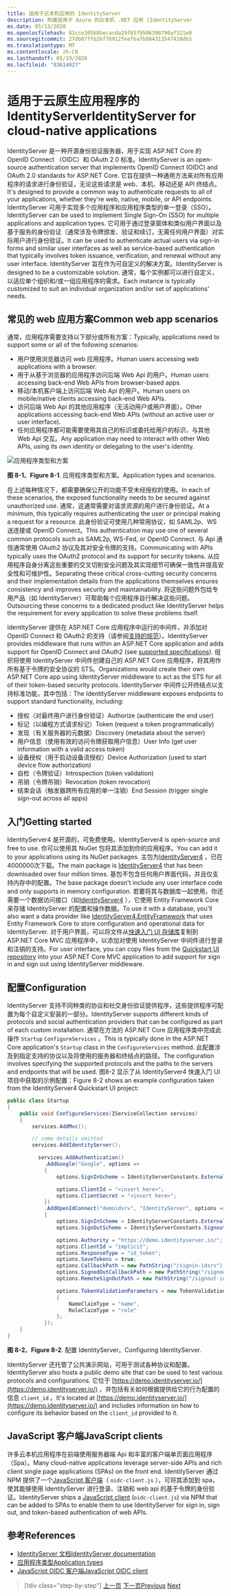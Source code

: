 ```yaml
---
title: 适用于云本机应用的 IdentityServer
description: 构建适用于 Azure 的云本机 .NET 应用 |IdentityServer
ms.date: 05/13/2020
ms.openlocfilehash: 81cce30568becacda29f65f9506398790af321e0
ms.sourcegitcommit: 27db07ffb26f76912feefba7b884313547410db5
ms.translationtype: MT
ms.contentlocale: zh-CN
ms.lasthandoff: 05/19/2020
ms.locfileid: "83614027"
---
```

# <a name="identityserver-for-cloud-native-applications"></a><span data-ttu-id="7c3fe-103">适用于云原生应用程序的 IdentityServer</span><span class="sxs-lookup"><span data-stu-id="7c3fe-103">IdentityServer for cloud-native applications</span></span>

<span data-ttu-id="7c3fe-104">IdentityServer 是一种开源身份验证服务器，用于实现 ASP.NET Core 的 OpenID Connect （OIDC）和 OAuth 2.0 标准。</span><span class="sxs-lookup"><span data-stu-id="7c3fe-104">IdentityServer is an open-source authentication server that implements OpenID Connect (OIDC) and OAuth 2.0 standards for ASP.NET Core.</span></span> <span data-ttu-id="7c3fe-105">它旨在提供一种通用方法来对所有应用程序的请求进行身份验证，无论这些请求是 web、本机、移动还是 API 终结点。</span><span class="sxs-lookup"><span data-stu-id="7c3fe-105">It's designed to provide a common way to authenticate requests to all of your applications, whether they're web, native, mobile, or API endpoints.</span></span> <span data-ttu-id="7c3fe-106">IdentityServer 可用于实现多个应用程序和应用程序类型的单一登录（SSO）。</span><span class="sxs-lookup"><span data-stu-id="7c3fe-106">IdentityServer can be used to implement Single Sign-On (SSO) for multiple applications and application types.</span></span> <span data-ttu-id="7c3fe-107">它可用于通过登录窗体和类似用户界面以及基于服务的身份验证（通常涉及令牌颁发、验证和续订，无需任何用户界面）对实际用户进行身份验证。</span><span class="sxs-lookup"><span data-stu-id="7c3fe-107">It can be used to authenticate actual users via sign-in forms and similar user interfaces as well as service-based authentication that typically involves token issuance, verification, and renewal without any user interface.</span></span> <span data-ttu-id="7c3fe-108">IdentityServer 旨在作为可自定义的解决方案。</span><span class="sxs-lookup"><span data-stu-id="7c3fe-108">IdentityServer is designed to be a customizable solution.</span></span> <span data-ttu-id="7c3fe-109">通常，每个实例都可以进行自定义，以适应单个组织和/或一组应用程序的需求。</span><span class="sxs-lookup"><span data-stu-id="7c3fe-109">Each instance is typically customized to suit an individual organization and/or set of applications' needs.</span></span>

## <a name="common-web-app-scenarios"></a><span data-ttu-id="7c3fe-110">常见的 web 应用方案</span><span class="sxs-lookup"><span data-stu-id="7c3fe-110">Common web app scenarios</span></span>

<span data-ttu-id="7c3fe-111">通常，应用程序需要支持以下部分或所有方案：</span><span class="sxs-lookup"><span data-stu-id="7c3fe-111">Typically, applications need to support some or all of the following scenarios:</span></span>

- <span data-ttu-id="7c3fe-112">用户使用浏览器访问 web 应用程序。</span><span class="sxs-lookup"><span data-stu-id="7c3fe-112">Human users accessing web applications with a browser.</span></span>
- <span data-ttu-id="7c3fe-113">用于从基于浏览器的应用程序访问后端 Web Api 的用户。</span><span class="sxs-lookup"><span data-stu-id="7c3fe-113">Human users accessing back-end Web APIs from browser-based apps.</span></span>
- <span data-ttu-id="7c3fe-114">移动/本机客户端上访问后端 Web Api 的用户。</span><span class="sxs-lookup"><span data-stu-id="7c3fe-114">Human users on mobile/native clients accessing back-end Web APIs.</span></span>
- <span data-ttu-id="7c3fe-115">访问后端 Web Api 的其他应用程序（无活动用户或用户界面）。</span><span class="sxs-lookup"><span data-stu-id="7c3fe-115">Other applications accessing back-end Web APIs (without an active user or user interface).</span></span>
- <span data-ttu-id="7c3fe-116">任何应用程序都可能需要使用其自己的标识或委托给用户的标识，与其他 Web Api 交互。</span><span class="sxs-lookup"><span data-stu-id="7c3fe-116">Any application may need to interact with other Web APIs, using its own identity or delegating to the user's identity.</span></span>

![应用程序类型和方案](./media/application-types.png)

<span data-ttu-id="7c3fe-118">**图 8-1**。</span><span class="sxs-lookup"><span data-stu-id="7c3fe-118">**Figure 8-1**.</span></span> <span data-ttu-id="7c3fe-119">应用程序类型和方案。</span><span class="sxs-lookup"><span data-stu-id="7c3fe-119">Application types and scenarios.</span></span>

<span data-ttu-id="7c3fe-120">在上述每种情况下，都需要确保公开的功能不受未经授权的使用。</span><span class="sxs-lookup"><span data-stu-id="7c3fe-120">In each of these scenarios, the exposed functionality needs to be secured against unauthorized use.</span></span> <span data-ttu-id="7c3fe-121">通常，这通常需要对请求资源的用户进行身份验证。</span><span class="sxs-lookup"><span data-stu-id="7c3fe-121">At a minimum, this typically requires authenticating the user or principal making a request for a resource.</span></span> <span data-ttu-id="7c3fe-122">此身份验证可使用几种常用协议，如 SAML2p、WS 送连接或 OpenID Connect。</span><span class="sxs-lookup"><span data-stu-id="7c3fe-122">This authentication may use one of several common protocols such as SAML2p, WS-Fed, or OpenID Connect.</span></span> <span data-ttu-id="7c3fe-123">与 Api 通信通常使用 OAuth2 协议及其对安全令牌的支持。</span><span class="sxs-lookup"><span data-stu-id="7c3fe-123">Communicating with APIs typically uses the OAuth2 protocol and its support for security tokens.</span></span> <span data-ttu-id="7c3fe-124">从应用程序自身分离这些重要的交叉切削安全问题及其实现细节可确保一致性并提高安全性和可维护性。</span><span class="sxs-lookup"><span data-stu-id="7c3fe-124">Separating these critical cross-cutting security concerns and their implementation details from the applications themselves ensures consistency and improves security and maintainability.</span></span> <span data-ttu-id="7c3fe-125">将这些问题外包给专用产品（如 IdentityServer）可帮助每个应用程序自行解决这些问题。</span><span class="sxs-lookup"><span data-stu-id="7c3fe-125">Outsourcing these concerns to a dedicated product like IdentityServer helps the requirement for every application to solve these problems itself.</span></span>

<span data-ttu-id="7c3fe-126">IdentityServer 提供在 ASP.NET Core 应用程序中运行的中间件，并添加对 OpenID Connect 和 OAuth2 的支持（请参阅[支持的规范](http://docs.identityserver.io/en/latest/intro/specs.html)）。</span><span class="sxs-lookup"><span data-stu-id="7c3fe-126">IdentityServer provides middleware that runs within an ASP.NET Core application and adds support for OpenID Connect and OAuth2 (see [supported specifications](http://docs.identityserver.io/en/latest/intro/specs.html)).</span></span> <span data-ttu-id="7c3fe-127">组织将使用 IdentityServer 中间件创建自己的 ASP.NET Core 应用程序，将其用作所有基于令牌的安全协议的 STS。</span><span class="sxs-lookup"><span data-stu-id="7c3fe-127">Organizations would create their own ASP.NET Core app using IdentityServer middleware to act as the STS for all of their token-based security protocols.</span></span> <span data-ttu-id="7c3fe-128">IdentityServer 中间件公开终结点以支持标准功能，其中包括：</span><span class="sxs-lookup"><span data-stu-id="7c3fe-128">The IdentityServer middleware exposes endpoints to support standard functionality, including:</span></span>

- <span data-ttu-id="7c3fe-129">授权（对最终用户进行身份验证）</span><span class="sxs-lookup"><span data-stu-id="7c3fe-129">Authorize (authenticate the end user)</span></span>
- <span data-ttu-id="7c3fe-130">标记（以编程方式请求标记）</span><span class="sxs-lookup"><span data-stu-id="7c3fe-130">Token (request a token programmatically)</span></span>
- <span data-ttu-id="7c3fe-131">发现（有关服务器的元数据）</span><span class="sxs-lookup"><span data-stu-id="7c3fe-131">Discovery (metadata about the server)</span></span>
- <span data-ttu-id="7c3fe-132">用户信息（使用有效的访问令牌获取用户信息）</span><span class="sxs-lookup"><span data-stu-id="7c3fe-132">User Info (get user information with a valid access token)</span></span>
- <span data-ttu-id="7c3fe-133">设备授权（用于启动设备流授权）</span><span class="sxs-lookup"><span data-stu-id="7c3fe-133">Device Authorization (used to start device flow authorization)</span></span>
- <span data-ttu-id="7c3fe-134">自检（令牌验证）</span><span class="sxs-lookup"><span data-stu-id="7c3fe-134">Introspection (token validation)</span></span>
- <span data-ttu-id="7c3fe-135">吊销（令牌吊销）</span><span class="sxs-lookup"><span data-stu-id="7c3fe-135">Revocation (token revocation)</span></span>
- <span data-ttu-id="7c3fe-136">结束会话（触发器跨所有应用的单一注销）</span><span class="sxs-lookup"><span data-stu-id="7c3fe-136">End Session (trigger single sign-out across all apps)</span></span>

## <a name="getting-started"></a><span data-ttu-id="7c3fe-137">入门</span><span class="sxs-lookup"><span data-stu-id="7c3fe-137">Getting started</span></span>

<span data-ttu-id="7c3fe-138">IdentityServer4 是开源的，可免费使用。</span><span class="sxs-lookup"><span data-stu-id="7c3fe-138">IdentityServer4 is open-source and free to use.</span></span> <span data-ttu-id="7c3fe-139">你可以使用其 NuGet 包将其添加到你的应用程序。</span><span class="sxs-lookup"><span data-stu-id="7c3fe-139">You can add it to your applications using its NuGet packages.</span></span> <span data-ttu-id="7c3fe-140">主包为[IdentityServer4](https://www.nuget.org/packages/IdentityServer4/) ，已在4000000次下载。</span><span class="sxs-lookup"><span data-stu-id="7c3fe-140">The main package is [IdentityServer4](https://www.nuget.org/packages/IdentityServer4/) that has been downloaded over four million times.</span></span> <span data-ttu-id="7c3fe-141">基包不包含任何用户界面代码，并且仅支持内存中的配置。</span><span class="sxs-lookup"><span data-stu-id="7c3fe-141">The base package doesn't include any user interface code and only supports in memory configuration.</span></span> <span data-ttu-id="7c3fe-142">若要将其与数据库一起使用，你还需要一个数据访问接口（如[IdentityServer4](https://www.nuget.org/packages/IdentityServer4.EntityFramework) ），它使用 Entity Framework Core 来存储 IdentityServer 的配置和操作数据。</span><span class="sxs-lookup"><span data-stu-id="7c3fe-142">To use it with a database, you'll also want a data provider like [IdentityServer4.EntityFramework](https://www.nuget.org/packages/IdentityServer4.EntityFramework) that uses Entity Framework Core to store configuration and operational data for IdentityServer.</span></span> <span data-ttu-id="7c3fe-143">对于用户界面，可以将文件从[快速入门 UI 存储库](https://github.com/IdentityServer/IdentityServer4.Quickstart.UI)复制到 ASP.NET Core MVC 应用程序中，以添加对使用 IdentityServer 中间件进行登录和注销的支持。</span><span class="sxs-lookup"><span data-stu-id="7c3fe-143">For user interface, you can copy files from the [Quickstart UI repository](https://github.com/IdentityServer/IdentityServer4.Quickstart.UI) into your ASP.NET Core MVC application to add support for sign in and sign out using IdentityServer middleware.</span></span>

## <a name="configuration"></a><span data-ttu-id="7c3fe-144">配置</span><span class="sxs-lookup"><span data-stu-id="7c3fe-144">Configuration</span></span>

<span data-ttu-id="7c3fe-145">IdentityServer 支持不同种类的协议和社交身份验证提供程序，这些提供程序可配置为每个自定义安装的一部分。</span><span class="sxs-lookup"><span data-stu-id="7c3fe-145">IdentityServer supports different kinds of protocols and social authentication providers that can be configured as part of each custom installation.</span></span> <span data-ttu-id="7c3fe-146">通常在方法的 ASP.NET Core 应用程序类中完成此操作 `Startup` `ConfigureServices` 。</span><span class="sxs-lookup"><span data-stu-id="7c3fe-146">This is typically done in the ASP.NET Core application's `Startup` class in the `ConfigureServices` method.</span></span> <span data-ttu-id="7c3fe-147">此配置涉及到指定支持的协议以及将使用的服务器和终结点的路径。</span><span class="sxs-lookup"><span data-stu-id="7c3fe-147">The configuration involves specifying the supported protocols and the paths to the servers and endpoints that will be used.</span></span> <span data-ttu-id="7c3fe-148">图8-2 显示了从 IdentityServer4 快速入门 UI 项目中获取的示例配置：</span><span class="sxs-lookup"><span data-stu-id="7c3fe-148">Figure 8-2 shows an example configuration taken from the IdentityServer4 Quickstart UI project:</span></span>

```csharp
public class Startup
{
    public void ConfigureServices(IServiceCollection services)
    {
        services.AddMvc();

        // some details omitted
        services.AddIdentityServer();

          services.AddAuthentication()
            .AddGoogle("Google", options =>
            {
                options.SignInScheme = IdentityServerConstants.ExternalCookieAuthenticationScheme;

                options.ClientId = "<insert here>";
                options.ClientSecret = "<insert here>";
            })
            .AddOpenIdConnect("demoidsrv", "IdentityServer", options =>
            {
                options.SignInScheme = IdentityServerConstants.ExternalCookieAuthenticationScheme;
                options.SignOutScheme = IdentityServerConstants.SignoutScheme;

                options.Authority = "https://demo.identityserver.io/";
                options.ClientId = "implicit";
                options.ResponseType = "id_token";
                options.SaveTokens = true;
                options.CallbackPath = new PathString("/signin-idsrv");
                options.SignedOutCallbackPath = new PathString("/signout-callback-idsrv");
                options.RemoteSignOutPath = new PathString("/signout-idsrv");

                options.TokenValidationParameters = new TokenValidationParameters
                {
                    NameClaimType = "name",
                    RoleClaimType = "role"
                };
            });
    }
}
```

<span data-ttu-id="7c3fe-149">**图 8-2**。</span><span class="sxs-lookup"><span data-stu-id="7c3fe-149">**Figure 8-2**.</span></span> <span data-ttu-id="7c3fe-150">配置 IdentityServer。</span><span class="sxs-lookup"><span data-stu-id="7c3fe-150">Configuring IdentityServer.</span></span>

<span data-ttu-id="7c3fe-151">IdentityServer 还托管了公共演示网站，可用于测试各种协议和配置。</span><span class="sxs-lookup"><span data-stu-id="7c3fe-151">IdentityServer also hosts a public demo site that can be used to test various protocols and configurations.</span></span> <span data-ttu-id="7c3fe-152">它位于 [https://demo.identityserver.io/](https://demo.identityserver.io/) ，并包括有关如何根据提供给它的行为配置的信息 `client_id` 。</span><span class="sxs-lookup"><span data-stu-id="7c3fe-152">It's located at [https://demo.identityserver.io/](https://demo.identityserver.io/) and includes information on how to configure its behavior based on the `client_id` provided to it.</span></span>

## <a name="javascript-clients"></a><span data-ttu-id="7c3fe-153">JavaScript 客户端</span><span class="sxs-lookup"><span data-stu-id="7c3fe-153">JavaScript clients</span></span>

<span data-ttu-id="7c3fe-154">许多云本机应用程序在前端使用服务器端 Api 和丰富的客户端单页面应用程序（Spa）。</span><span class="sxs-lookup"><span data-stu-id="7c3fe-154">Many cloud-native applications leverage server-side APIs and rich client single page applications (SPAs) on the front end.</span></span> <span data-ttu-id="7c3fe-155">IdentityServer 通过 NPM 提供了一个[JavaScript 客户端](http://docs.identityserver.io/en/latest/quickstarts/4_javascript_client.html)（ `oidc-client.js` ），可将其添加到 spa，使其能够使用 IdentityServer 进行登录、注销和 web api 的基于令牌的身份验证。</span><span class="sxs-lookup"><span data-stu-id="7c3fe-155">IdentityServer ships a [JavaScript client](http://docs.identityserver.io/en/latest/quickstarts/4_javascript_client.html) (`oidc-client.js`) via NPM that can be added to SPAs to enable them to use IdentityServer for sign in, sign out, and token-based authentication of web APIs.</span></span>

## <a name="references"></a><span data-ttu-id="7c3fe-156">参考</span><span class="sxs-lookup"><span data-stu-id="7c3fe-156">References</span></span>

- [<span data-ttu-id="7c3fe-157">IdentityServer 文档</span><span class="sxs-lookup"><span data-stu-id="7c3fe-157">IdentityServer documentation</span></span>](http://docs.identityserver.io/en/latest/)
- [<span data-ttu-id="7c3fe-158">应用程序类型</span><span class="sxs-lookup"><span data-stu-id="7c3fe-158">Application types</span></span>](https://docs.microsoft.com/azure/active-directory/develop/app-types)
- [<span data-ttu-id="7c3fe-159">JavaScript OIDC 客户端</span><span class="sxs-lookup"><span data-stu-id="7c3fe-159">JavaScript OIDC client</span></span>](http://docs.identityserver.io/en/latest/quickstarts/4_javascript_client.html)

>[!div class="step-by-step"]
><span data-ttu-id="7c3fe-160">[上一页](azure-active-directory.md)
>[下一页](security.md)</span><span class="sxs-lookup"><span data-stu-id="7c3fe-160">[Previous](azure-active-directory.md)
[Next](security.md)</span></span>
